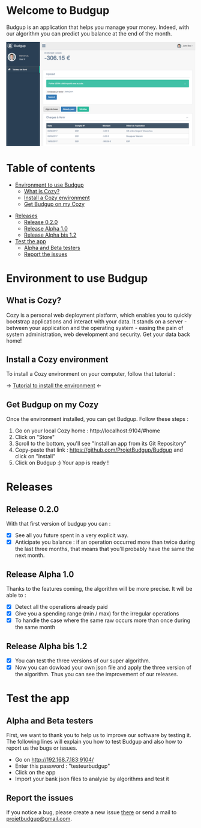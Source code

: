 



# Welcome to Budgup
 
 Budgup is an application that helps you manage your money. Indeed, with our algorithm you can predict you balance at the end of the month.
 
![](/images/general_illustration.png)

 
# Table of contents

* [Environment to use Budgup](#Environment-to-use-Budgup)
    * [What is Cozy?](#What-is-Cozy?)
    * [Install a Cozy environment](#Install-a-Cozy-environment)
    * [Get Budgup on my Cozy](#Get-Budgup-on-my-Cozy)
- [Releases](#Releases)
    - [Release 0.2.0](#Release-0.2.0)
    - [Release Alpha 1.0](##Release-Alpha-1.0)
    - [Release Alpha bis 1.2](##Release-Alpha-bis-1.2)
- [Test the app](#Test-the-app)
    - [Alpha and Beta testers](#Alpha-and-Beta-testers)
    - [Report the issues](#Report-the-issues)


# Environment to use Budgup

## What is Cozy?

Cozy is a personal web deployment platform, which enables you to quickly bootstrap applications and interact with your data.
 It stands on a server - between your application and the operating system - easing the pain of system administration,
 web development and security. Get your data back home!

## Install a Cozy environment

To install a Cozy environment on your computer, follow that tutorial : 

-> [Tutorial to install the environment](https://dev.cozy.io/v2.html#set-up-the-development-environment) <-

## Get Budgup on my Cozy

Once the environment installed, you can get Budgup. Follow these steps :

1. Go on your local Cozy home : http://localhost:9104/#home
2. Click on "Store"
3. Scroll to the bottom, you'll see "Install an app from its Git Repository"
4. Copy-paste that link : https://github.com/ProjetBudgup/Budgup and click on "Install"
5. Click on Budgup :) Your app is ready !


# Releases


## Release 0.2.0
 
 With that first version of budgup you can :
 
  - [x] See all you future spent in a very explicit way.
  - [x] Anticipate you balance : if an operation occurred more than twice during the last three months, that means that you'll probably have the same the next month.
  
## Release Alpha 1.0
 
 Thanks to the features coming, the algorithm will be more precise. It will be able to :
 
 - [x] Detect all the operations already paid
 - [x] Give you a spending range (min / max) for the irregular operations 
 - [x] To handle the case where the same raw occurs more than once during the same month
 
## Release Alpha bis 1.2

 - [x] You can test the three versions of our super algorithm.
 - [x] Now you can dowload your own json file and apply the three version of the algorithm. Thus you can see the improvement of our releases.
 
# Test the app

## Alpha and Beta testers 

First, we want to thank you to help us to improve our software by testing it. The following lines will explain you how to 
test Budgup and also how to report us the bugs or issues. 

 - Go on http://192.168.7.183:9104/
 - Enter this password : "testeurbudgup"
 - Click on the app
 - Import your bank json files to analyse by algorithms and test it
 
## Report the issues
 
 If you notice a bug, please create a new issue [there](https://github.com/ProjetBudgup/Budgup/issues) or send a mail to projetbudgup@gmail.com.
 


